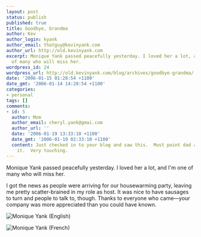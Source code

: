 ```yaml
---
layout: post
status: publish
published: true
title: Goodbye, Grandma
author: Kev
author_login: kyank
author_email: thatguy@kevinyank.com
author_url: http://old.kevinyank.com
excerpt: Monique Yank passed peacefully yesterday. I loved her a lot, and I'm one
  of many who will miss her.
wordpress_id: 24
wordpress_url: http://old.kevinyank.com/blog/archives/goodbye-grandma/
date: '2006-01-15 01:28:54 +1100'
date_gmt: '2006-01-14 14:28:54 +1100'
categories:
- personal
tags: []
comments:
- id: 5
  author: Mom
  author_email: cheryl.yank@gmai.com
  author_url: ''
  date: '2006-01-19 13:33:10 +1100'
  date_gmt: '2006-01-19 02:33:10 +1100'
  content: Just checked in to your blog and saw this.  Must point dad and Carl to
    it.  Very touching.
---
```

<p>Monique Yank passed peacefully yesterday. I loved her a lot, and I'm one of many who will miss her.<a id="more"></a><a id="more-24"></a></p>
<p>I got the news as people were arriving for our housewarming party, leaving me pretty scatter-brained in my role as host. It was nice to have sausages to turn and people to talk to, though. Thanks to everyone who came—your company was more appreciated than you could have known.</p>
<p><img id="image27" alt="Monique Yank (English)" title="Monique Yank (English)" src="http://old.kevinyank.com/blog/wp-content/uploads/2006/01/monique-yank-en.jpg" /></p>
<p><img id="image28" alt="Monique Yank (French)" title="Monique Yank (French)" src="http://old.kevinyank.com/blog/wp-content/uploads/2006/01/monique-yank-fr.jpg" /></p>
